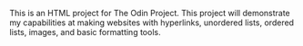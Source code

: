 This is an HTML project for The Odin Project. This project will demonstrate my capabilities at making websites with hyperlinks, unordered lists, ordered lists, images, and basic formatting tools.